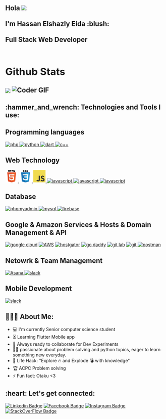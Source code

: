 <h2 align="left">
 <abc>
  <br>Hola <img src="https://user-images.githubusercontent.com/42378118/110234147-e3259600-7f4e-11eb-95be-0c4047144dea.gif" width="30"><br>
  <br>I'm Hassan Elshazly Eida :blush:<br>
  <br> Full Stack Web Developer<br>
  <br>
   <h2> Github Stats </h2> 
<a href="https://github.com/muskanrani/github-readme-stats"><img align="center" src="https://github-readme-stats.vercel.app/api/top-langs/?username=muskanrani&layout=compact&theme=tokyonight" /></a>
  <img src="https://media.giphy.com/media/SWoSkN6DxTszqIKEqv/giphy.gif" alt="Coder GIF" width="500">
 </abc>
</h2> 
<h2 align="left">:hammer_and_wrench: Technologies and Tools I use:</h2>
<h2 align="left">Programming languages</h2>
<p align="left">
   <a href="https://www.w3.org/php/" target="_blank"> <img src="https://www.vectorlogo.zone/logos/php/php-horizontal.svg" alt="php" width="40" height="40"/> </a>
   <a href="https://www.python.org" target="_blank"> <img src="https://www.vectorlogo.zone/logos/python/python-horizontal.svg" alt="python" width="50" height="40"/> </a>
   <a href="https://dart.dev" target="_blank"> <img src="https://www.vectorlogo.zone/logos/dartlang/dartlang-ar21.svg" alt="dart" width="50" height="40"/> </a>
   <a href="https://www.w3schools.com/cpp/" target="_blank"> <img src="https://img.icons8.com/color/48/000000/c-plus-plus-logo.png" alt="c++" width="40" height="40"/> </a>
<h2 align="left">Web Technology</h2>
    <a href="https://www.w3schools.com/html" target="_blank"> <img src="https://raw.githubusercontent.com/devicons/devicon/master/icons/html5/html5-original-wordmark.svg" alt="html5" width="40" height="40"/> </a>
    <a href="https://www.w3schools.com/css/" target="_blank"> <img src="https://raw.githubusercontent.com/devicons/devicon/master/icons/css3/css3-original-wordmark.svg" alt="css3" width="40" height="40"/> </a>  <a href="https://developer.mozilla.org/en-US/docs/Web/JavaScript" target="_blank"> <img src="https://raw.githubusercontent.com/devicons/devicon/master/icons/javascript/javascript-original.svg" alt="javascript" width="40" height="40"/> </a>
    <a href="https://getbootstrap.com/" target="_blank"> <img src="https://www.vectorlogo.zone/logos/getbootstrap/getbootstrap-ar21.svg" alt="javascript" width="50" height="40"/> </a>
    <a href="https://laravel.com/" target="_blank"> <img src="https://www.vectorlogo.zone/logos/laravel/laravel-ar21.svg" alt="javascript" width="50" height="40"/> </a>
    <a href="https://vuejs.org" target="_blank"> <img src="https://www.vectorlogo.zone/logos/vuejs/vuejs-ar21.svg" alt="javascript" width="50" height="40"/> </a>
<h2 align="left">Database</h2>
   <a href="https://www.phpmyadmin.net/" target="_blank"> <img src="https://www.vectorlogo.zone/logos/phpmyadmin/phpmyadmin-ar21.svg" alt="phpmyadmin" width="40" height="40"/> </a> <a href="https://www.mysql.com/" target="_blank"> <img src="https://www.vectorlogo.zone/logos/mysql/mysql-ar21.svg" alt="mysql" width="40" height="40"/> </a>
   <a href="https://firebase.google.com/" target="_blank"> <img src="https://www.vectorlogo.zone/logos/firebase/firebase-icon.svg" alt="firebase" width="40" height="40"/> </a>

<h2 align="left">Google & Amazon Services & Hosts & Domain Management & API</h2>
   <a href="https://cloud.google.com/" target="_blank"> <img src="https://www.vectorlogo.zone/logos/google_cloud/google_cloud-icon.svg" alt="google cloud" width="40" height="40"/></a>
   <a href="https://aws.amazon.com/" target="_blank"> <img src="https://www.vectorlogo.zone/logos/amazon_aws/amazon_aws-ar21.svg" alt="AWS" width="40" height="40"/></a>
   <a href="https://www.hostgator.com/" target="_blank"> <img src="https://www.vectorlogo.zone/logos/hostgator/hostgator-ar21.svg" alt="hostgator" width="40" height="40"/></a>
   <a href="https://ae.godaddy.com/" target="_blank"> <img src="https://www.vectorlogo.zone/logos/godaddy/godaddy-ar21.svg" alt="go daddy" width="40" height="40"/></a>
   <a href="https://about.gitlab.com/" target="_blank"> <img src="https://www.vectorlogo.zone/logos/gitlab/gitlab-ar21.svg" alt="git lab" width="40" height="40"/></a>
   <a href="https://git-scm.com/" target="_blank"> <img src="https://www.vectorlogo.zone/logos/git-scm/git-scm-icon.svg" alt="git" width="40" height="40"/> </a>
   <a href="https://www.postman.com/" target="_blank"> <img src="https://www.vectorlogo.zone/logos/getpostman/getpostman-icon.svg" alt="postman" width="40" height="40"/> </a>
<h2 align="left">Netowrk & Team Management</h2>
   <a href="https://asana.com/" target="_blank"> <img src="https://www.vectorlogo.zone/logos/asana/asana-ar21.svg" alt="Asana" width="40" height="40"/> </a>
   <a href="https://slack.com/intl/en-eg/" target="_blank"> <img src="https://www.vectorlogo.zone/logos/slack/slack-ar21.svg" alt="slack" width="40" height="40"/> </a>
<h2 align="left">Mobile Development</h2>
   <a href="https://flutter.dev/" target="_blank"> <img src="https://www.vectorlogo.zone/logos/flutterio/flutterio-ar21.svg" alt="slack" width="40" height="40"/> </a>

<h2 align="left">👨🏻‍💻 About Me:</h2>

- :computer: I'm currently Senior computer science student
- :hourglass_flowing_sand:  Learning Flutter Mobile app
- :rocket: Always ready to collaborate for Dev Experiments
- :man_technologist: passionate about problem solving and python topics, eager to learn something new everyday.
- :dart: Life Hack: "Explore :fire: and Explode :bomb: with knowledge" 
- :trophy: ACPC Problem solving 
- :zap: Fun fact: Otaku <3 <br>

<h2 align="left">:heart: Let's get connected:</h2>

[![Linkedin Badge](https://img.shields.io/badge/LinkedIn-0077B5?style=for-the-badge&logo=linkedin&logoColor=white&message=Connect&link=https://www.linkedin.com/in/hassanelshazlyeida/)](https://www.linkedin.com/in/hassanelshazlyeida) [![Facebook Badge](https://img.shields.io/badge/Facebook-1877F2?style=for-the-badge&logo=facebook&logoColor=white&link=https://www.facebook.com/HassanElshazlyEida)](https://www.facebook.com/HassanElshazlyEida) [![Instagram Badge](https://img.shields.io/badge/Instagram-E4405F?style=for-the-badge&logo=instagram&logoColor=white&link=https://www.instagram.com/hassan_elshazly_eida/)](https://www.instagram.com/hassan_elshazly_eida/) [![StackOverFlow Badge](https://img.shields.io/badge/Stack_Overflow-FE7A16?style=for-the-badge&logo=stack-overflow&logoColor=white&link=https://stackoverflow.com/users/11430151/hassan-elshazly-eida/)](https://stackoverflow.com/users/11430151/hassan-elshazly-eida/)

